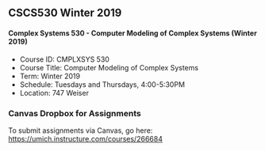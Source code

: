 ## CSCS530 Winter 2019
#### Complex Systems 530 - Computer Modeling of Complex Systems (Winter 2019)

  * Course ID: CMPLXSYS 530
  * Course Title: Computer Modeling of Complex Systems
  * Term: Winter 2019
  * Schedule: Tuesdays and Thursdays, 4:00-5:30PM
  * Location: 747 Weiser


### Canvas Dropbox for Assignments

To submit assignments via Canvas, go here:
https://umich.instructure.com/courses/266684
